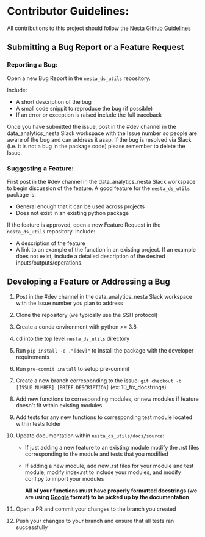 # Contributor Guidelines:

All contributions to this project should follow the [Nesta Github Guidelines](https://github.com/nestauk/github_support/blob/dev/guidelines/README.md)

## Submitting a Bug Report or a Feature Request

### Reporting a Bug:

Open a new Bug Report in the `nesta_ds_utils` repository.

Include:

- A short description of the bug
- A small code snippit to reproduce the bug (if possible)
- If an error or exception is raised include the full traceback

Once you have submitted the issue, post in the #dev channel in the data_analytics_nesta Slack workspace with the Issue number so
people are aware of the bug and can address it asap. If the bug is resolved via Slack (i.e. it is not a bug in the package code)
please remember to delete the Issue.

### Suggesting a Feature:

First post in the #dev channel in the data_analytics_nesta Slack workspace to begin discussion of the feature. A good feature
for the `nesta_ds_utils` package is:

- General enough that it can be used across projects
- Does not exist in an existing python package

If the feature is approved, open a new Feature Request in the `nesta_ds_utils` repository. Include:

- A description of the feature
- A link to an example of the function in an existing project. If an example does not exist, include a detailed description of the
  desired inputs/outputs/operations.

## Developing a Feature or Addressing a Bug

1. Post in the #dev channel in the data_analytics_nesta Slack workspace with the Issue number you plan to address
2. Clone the repository (we typically use the SSH protocol)
3. Create a conda environment with python >= 3.8
4. cd into the top level `nesta_ds_utils` directory
5. Run `pip install -e ."[dev]"` to install the package with the developer requirements
6. Run `pre-commit install` to setup pre-commit
7. Create a new branch corresponding to the issue: `git checkout -b [ISSUE NUMBER]_[BRIEF DESCRIPTION]` (ex: 10_fix_docstrings)
8. Add new functions to corresponding modules, or new modules if feature doesn't fit within existing modules
9. Add tests for any new functions to corresponding test module located within tests folder
10. Update documentation within `nesta_ds_utils/docs/source`:

    - If just adding a new feature to an existing module modify the .rst files corresponding to the module and tests that you modified
    - If adding a new module, add new .rst files for your module and test module, modify index.rst to include your modules, and modify conf.py to import your modules

      **All of your functions must have properly formatted docstrings (we are using [Google](https://sphinxcontrib-napoleon.readthedocs.io/en/latest/example_google.html) format) to be picked up by the documentation**

11. Open a PR and commit your changes to the branch you created
12. Push your changes to your branch and ensure that all tests ran successfully
